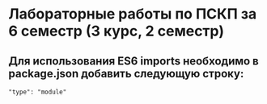 # Лабораторные работы по ПСКП за 6 семестр (3 курс, 2 семестр)
## Для использования ES6 imports необходимо в package.json добавить следующую строку:
    "type": "module"
